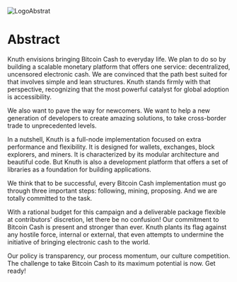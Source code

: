 ![LogoAbstrat](http://kth.cash/images/knuth-logo-abstract.png)

# Abstract

Knuth envisions bringing Bitcoin Cash to everyday life. We plan to do so by building a scalable monetary platform that offers one service: decentralized, uncensored electronic cash. We are convinced that the path best suited for that involves simple and lean structures. Knuth stands firmly with that perspective, recognizing that the most powerful catalyst for global adoption is accessibility.

We also want to pave the way for newcomers. We want to help a new generation of developers to create amazing solutions, to take cross-border trade to unprecedented levels. 

In a nutshell, Knuth is a full-node implementation focused on extra performance and flexibility. It is designed for wallets, exchanges, block explorers, and miners. It is characterized by its modular architecture and beautiful code. But Knuth is also a development platform that offers a set of libraries as a foundation for building applications.

We think that to be successful, every Bitcoin Cash implementation must go through three important steps: following, mining, proposing. And we are totally committed to the task.

With a rational budget for this campaign and a deliverable package flexible at contributors' discretion, let there be no confusion! Our commitment to Bitcoin Cash is present and stronger than ever. Knuth plants its flag against any hostile force, internal or external, that even attempts to undermine the initiative of bringing electronic cash to the world.

Our policy is transparency, our process momentum, our culture competition. The challenge to take Bitcoin Cash to its maximum potential is now. Get ready!

